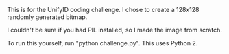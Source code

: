 This is for the UnifyID coding challenge. I chose to create a 128x128 randomly generated bitmap.

I couldn't be sure if you had PIL installed, so I made the image from scratch.

To run this yourself, run "python challenge.py". This uses Python 2.
